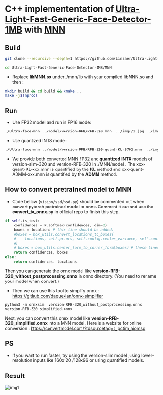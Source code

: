 # C++ implemententation of [Ultra-Light-Fast-Generic-Face-Detector-1MB](https://github.com/Linzaer/Ultra-Light-Fast-Generic-Face-Detector-1MB) with [MNN](https://github.com/alibaba/MNN)

## Build

```bash
git clone --recursive --depth=1 https://github.com/Linzaer/Ultra-Light-Fast-Generic-Face-Detector-1MB

cd Ultra-Light-Fast-Generic-Face-Detector-1MB/MNN
```

* Replace  **libMNN.so** under ./mnn/lib with your compiled libMNN.so and then :

```bash
mkdir build && cd build && cmake ..
make -j$(nproc)
```

## Run
* Use FP32 model and run in FP16 mode:
```bash
./Ultra-face-mnn ../model/version-RFB/RFB-320.mnn  ../imgs/1.jpg ../imgs/2.jpg ../imgs/3.jpg ../imgs/4.jpg
```
* Use quantized INT8 model:
```bash
./Ultra-face-mnn ../model/version-RFB/RFB-320-quant-KL-5792.mnn  ../imgs/1.jpg ../imgs/2.jpg ../imgs/3.jpg ../imgs/4.jpg
```

* We provide both converted MNN FP32 and **quantized INT8** models of version-slim-320 and version-RFB-320 in ./MNN/model . The xxx-quant-KL-xxx.mnn is quantified by the **KL** method and xxx-quant-ADMM-xxx.mnn is quantified by the **ADMM** method.

## How to convert pretrained model to MNN

* Code bellow (```vision/ssd/ssd.py```) should be commented out when convert pytorch pretrained model to onnx. Comment it out and use the **convert_to_onnx.py** in official repo to finish this step.

```python
if self.is_test:
    confidences = F.softmax(confidences, dim=2)
    boxes = locations # this line should be added.
    #boxes = box_utils.convert_locations_to_boxes(
    #    locations, self.priors, self.config.center_variance, self.config.size_variance
    #)
    # boxes = box_utils.center_form_to_corner_form(boxes) # these lines should be commented out. detail information and analyze comming soon.
    return confidences, boxes
else:
    return confidences, locations
```
Then you can generate the onnx model like **version-RFB-320_without_postprocessing.onnx** in onnx directory. (You need to rename your model when convert.)
* Then we can use this tool to simplify onnx :
https://github.com/daquexian/onnx-simplifier

```
python3 -m onnxsim  version-RFB-320_without_postprocessing.onnx version-RFB-320_simplified.onnx

```

Next, you can convert this onnx model like **version-RFB-320_simplified.onnx** into a MNN model. Here is a website for online conversion : https://convertmodel.com/?tdsourcetag=s_pctim_aiomsg



## PS
* If you want to run faster, try using the version-slim model ,using lower-resolution inputs like 160x120 /128x96 or using quantified models.

## Result
![img1](https://github.com/Linzaer/Ultra-Light-Fast-Generic-Face-Detector-1MB/blob/master/MNN/result.jpg)